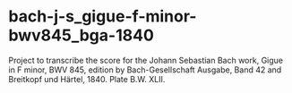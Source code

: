 # bach-j-s_gigue-f-minor-bwv845_bga-1840
Project to transcribe the score for the Johann Sebastian Bach work, Gigue in F minor, BWV 845, edition by Bach-Gesellschaft Ausgabe, Band 42 and Breitkopf und Härtel, 1840. Plate B.W. XLII.
